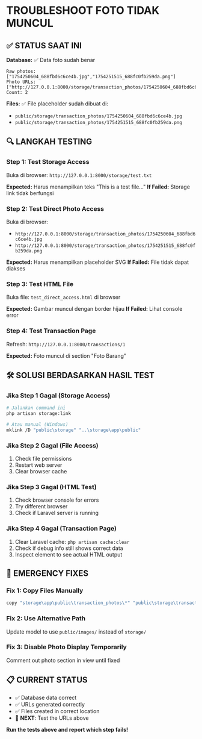 # TROUBLESHOOT FOTO TIDAK MUNCUL

## ✅ STATUS SAAT INI

**Database:** ✅ Data foto sudah benar
```
Raw photos: ["1754250604_688fbd6c6ce4b.jpg","1754251515_688fc0fb259da.png"]
Photo URLs: ["http://127.0.0.1:8000/storage/transaction_photos/1754250604_688fbd6c6ce4b.jpg","http://127.0.0.1:8000/storage/transaction_photos/1754251515_688fc0fb259da.png"]
Count: 2
```

**Files:** ✅ File placeholder sudah dibuat di:
- `public/storage/transaction_photos/1754250604_688fbd6c6ce4b.jpg`
- `public/storage/transaction_photos/1754251515_688fc0fb259da.png`

## 🔍 LANGKAH TESTING

### Step 1: Test Storage Access
Buka di browser: `http://127.0.0.1:8000/storage/test.txt`

**Expected:** Harus menampilkan teks "This is a test file..."
**If Failed:** Storage link tidak berfungsi

### Step 2: Test Direct Photo Access
Buka di browser:
- `http://127.0.0.1:8000/storage/transaction_photos/1754250604_688fbd6c6ce4b.jpg`
- `http://127.0.0.1:8000/storage/transaction_photos/1754251515_688fc0fb259da.png`

**Expected:** Harus menampilkan placeholder SVG
**If Failed:** File tidak dapat diakses

### Step 3: Test HTML File
Buka file: `test_direct_access.html` di browser

**Expected:** Gambar muncul dengan border hijau
**If Failed:** Lihat console error

### Step 4: Test Transaction Page
Refresh: `http://127.0.0.1:8000/transactions/1`

**Expected:** Foto muncul di section "Foto Barang"

## 🛠️ SOLUSI BERDASARKAN HASIL TEST

### Jika Step 1 Gagal (Storage Access)
```bash
# Jalankan command ini
php artisan storage:link

# Atau manual (Windows)
mklink /D "public\storage" "..\storage\app\public"
```

### Jika Step 2 Gagal (File Access)
1. Check file permissions
2. Restart web server
3. Clear browser cache

### Jika Step 3 Gagal (HTML Test)
1. Check browser console for errors
2. Try different browser
3. Check if Laravel server is running

### Jika Step 4 Gagal (Transaction Page)
1. Clear Laravel cache: `php artisan cache:clear`
2. Check if debug info still shows correct data
3. Inspect element to see actual HTML output

## 🔧 EMERGENCY FIXES

### Fix 1: Copy Files Manually
```bash
copy "storage\app\public\transaction_photos\*" "public\storage\transaction_photos\"
```

### Fix 2: Use Alternative Path
Update model to use `public/images/` instead of `storage/`

### Fix 3: Disable Photo Display Temporarily
Comment out photo section in view until fixed

## 📋 CURRENT STATUS

- ✅ Database data correct
- ✅ URLs generated correctly  
- ✅ Files created in correct location
- 🔄 **NEXT**: Test the URLs above

**Run the tests above and report which step fails!**